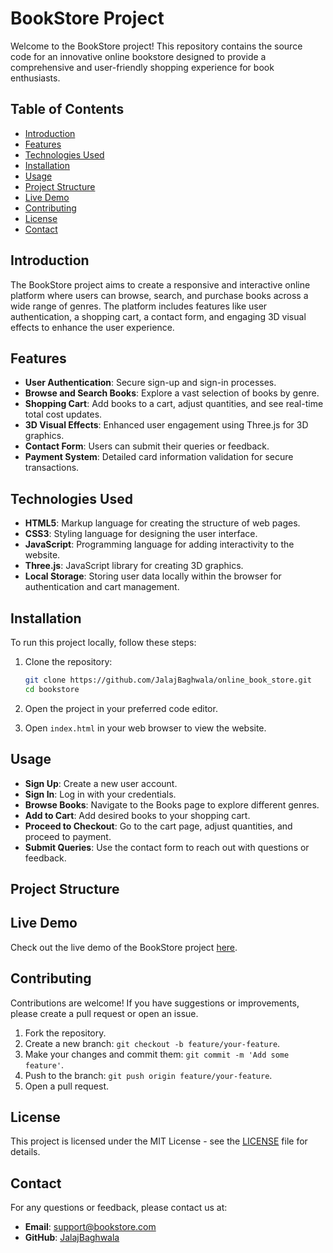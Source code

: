 # BookStore Project

Welcome to the BookStore project! This repository contains the source code for an innovative online bookstore designed to provide a comprehensive and user-friendly shopping experience for book enthusiasts.

## Table of Contents

- [Introduction](#introduction)
- [Features](#features)
- [Technologies Used](#HTML,CSS,javascript)
- [Installation](#installation)
- [Usage](#usage)
- [Project Structure](#project-structure)
- [Live Demo](https://jalajbaghwala.github.io/online_book_store/)
- [Contributing](#contributing)
- [License](#license)
- [Contact](8449478899)

## Introduction

The BookStore project aims to create a responsive and interactive online platform where users can browse, search, and purchase books across a wide range of genres. The platform includes features like user authentication, a shopping cart, a contact form, and engaging 3D visual effects to enhance the user experience.

## Features

- **User Authentication**: Secure sign-up and sign-in processes.
- **Browse and Search Books**: Explore a vast selection of books by genre.
- **Shopping Cart**: Add books to a cart, adjust quantities, and see real-time total cost updates.
- **3D Visual Effects**: Enhanced user engagement using Three.js for 3D graphics.
- **Contact Form**: Users can submit their queries or feedback.
- **Payment System**: Detailed card information validation for secure transactions.

## Technologies Used

- **HTML5**: Markup language for creating the structure of web pages.
- **CSS3**: Styling language for designing the user interface.
- **JavaScript**: Programming language for adding interactivity to the website.
- **Three.js**: JavaScript library for creating 3D graphics.
- **Local Storage**: Storing user data locally within the browser for authentication and cart management.

## Installation

To run this project locally, follow these steps:

1. Clone the repository:
    ```bash
    git clone https://github.com/JalajBaghwala/online_book_store.git
    cd bookstore
    ```

2. Open the project in your preferred code editor.

3. Open `index.html` in your web browser to view the website.

## Usage

- **Sign Up**: Create a new user account.
- **Sign In**: Log in with your credentials.
- **Browse Books**: Navigate to the Books page to explore different genres.
- **Add to Cart**: Add desired books to your shopping cart.
- **Proceed to Checkout**: Go to the cart page, adjust quantities, and proceed to payment.
- **Submit Queries**: Use the contact form to reach out with questions or feedback.

## Project Structure


## Live Demo

Check out the live demo of the BookStore project [here](https://jalajbaghwala.github.io/online_book_store/).

## Contributing

Contributions are welcome! If you have suggestions or improvements, please create a pull request or open an issue.

1. Fork the repository.
2. Create a new branch: `git checkout -b feature/your-feature`.
3. Make your changes and commit them: `git commit -m 'Add some feature'`.
4. Push to the branch: `git push origin feature/your-feature`.
5. Open a pull request.

## License

This project is licensed under the MIT License - see the [LICENSE](LICENSE) file for details.

## Contact

For any questions or feedback, please contact us at:
- **Email**: support@bookstore.com
- **GitHub**: [JalajBaghwala](https://github.com/JalajBaghwala)


